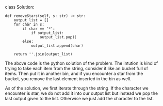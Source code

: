 
class Solution:
    
    def removeStars(self, s: str) -> str:
        output_list = [] 
        for char in s:
            if char == '*':
                if output_list:
                    output_list.pop()
            else:
                output_list.append(char)
        
        return ''.join(output_list)

The above code is the python solution of the problem. 
The intution is kind of trying to take each item from the string, consider it like an bucket full of items. Then put it in another bin, and if you encounter a star from the bucket, you remove the last element inserted in the bin as well.

As of the solution, 
we first iterate through the string. If the character we encounter is star, we do not add it into our output list but instead we pop the last output given to the list. Otherwise we just add the character to the list.

